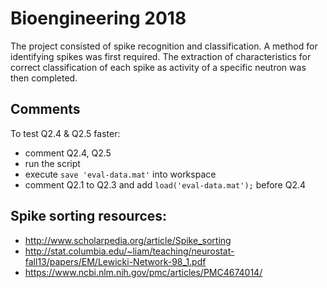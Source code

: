 # Bioengineering 2018
The project consisted of spike recognition and classification. A method for identifying spikes was first required. The extraction of characteristics for correct classification of each spike as activity of a specific neutron was then completed.

## Comments

To test Q2.4 & Q2.5 faster:

- comment Q2.4, Q2.5
- run the script
- execute `save 'eval-data.mat'` into workspace
- comment Q2.1 to Q2.3 and add `load('eval-data.mat');` before Q2.4

## Spike sorting resources:
- http://www.scholarpedia.org/article/Spike_sorting
- http://stat.columbia.edu/~liam/teaching/neurostat-fall13/papers/EM/Lewicki-Network-98_1.pdf
- https://www.ncbi.nlm.nih.gov/pmc/articles/PMC4674014/
